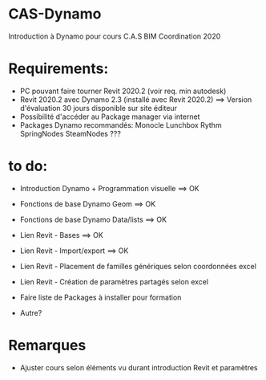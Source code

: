 # CAS-Dynamo
Introduction à Dynamo pour cours C.A.S BIM Coordination 2020

# Requirements:

- PC pouvant faire tourner Revit 2020.2 (voir req. min autodesk)
- Revit 2020.2 avec Dynamo 2.3 (installé avec Revit 2020.2) ==> Version d'évaluation 30 jours disponible sur site éditeur
- Possibilité d'accéder au Package manager via internet
- Packages Dynamo recommandés:
  Monocle
  Lunchbox
  Rythm
  SpringNodes
  SteamNodes
  ???


# to do:

- Introduction Dynamo + Programmation visuelle  ==> OK
- Fonctions de base Dynamo Geom  ==> OK
- Fonctions de base Dynamo Data/lists  ==> OK
- Lien Revit - Bases ==> OK
- Lien Revit - Import/export  ==> OK
- Lien Revit - Placement de familles génériques selon coordonnées excel
- Lien Revit - Création de paramètres partagés selon excel

- Faire liste de Packages à installer pour formation

- Autre?

# Remarques

- Ajuster cours selon éléments vu durant introduction Revit et paramètres

